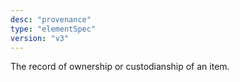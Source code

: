 ```yaml
---
desc: "provenance"
type: "elementSpec"
version: "v3"
---
```


The record of ownership or custodianship of an item.